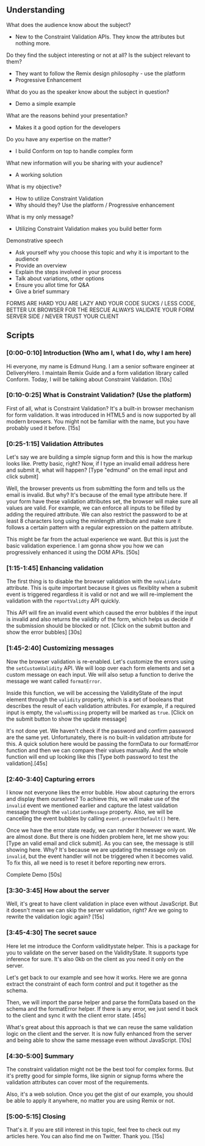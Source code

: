 ## Understanding

What does the audience know about the subject?

- New to the Constraint Validation APIs. They know the attributes but nothing more.

Do they find the subject interesting or not at all? Is the subject relevant to them?

- They want to follow the Remix design philosophy - use the platform
- Progressive Enhancement

What do you as the speaker know about the subject in question?

- Demo a simple example

What are the reasons behind your presentation?

- Makes it a good option for the developers

Do you have any expertise on the matter?

- I build Conform on top to handle complex form

What new information will you be sharing with your audience?

- A working solution

What is my objective?

- How to utilize Constraint Validation
- Why should they? Use the platform / Progressive enhancement

What is my only message?

- Utilizing Constraint Validation makes you build better form

Demonstrative speech

- Ask yourself why you choose this topic and why it is important to the audience
- Provide an overview
- Explain the steps involved in your process
- Talk about variations, other options
- Ensure you allot time for Q&A
- Give a brief summary

FORMS ARE HARD
YOU ARE LAZY AND YOUR CODE SUCKS / LESS CODE, BETTER UX
BROWSER FOR THE RESCUE
ALWAYS VALIDATE YOUR FORM SERVER SIDE / NEVER TRUST YOUR CLIENT

## Scripts

### [0:00-0:10] Introduction (Who am I, what I do, why I am here)

Hi everyone, my name is Edmund Hung. I am a senior software engineer at DeliveryHero. I maintain Remix Guide and a form validation library called Conform. Today, I will be talking about Constraint Validation. [10s]

### [0:10-0:25] What is Constraint Validation? (Use the platform)

First of all, what is Constraint Validation? It's a built-in browser mechanism for form validation. It was introduced in HTML5 and is now supported by all modern browsers. You might not be familiar with the name, but you have probably used it before. [15s]

### [0:25-1:15] Validation Attributes

Let's say we are building a simple signup form and this is how the markup looks like. Pretty basic, right? Now, if I type an invalid email address here and submit it, what will happen? [Type "edmund" on the email input and click submit]

Well, the browser prevents us from submitting the form and tells us the email is invalid. But why? It's because of the email type attribute here. If your form have these validation attributes set, the browser will make sure all values are valid. For example, we can enforce all inputs to be filled by adding the required attribute. We can also restrict the password to be at least 8 characters long using the minlength attribute and make sure it follows a certain pattern with a regular expression on the pattern attribute.

This might be far from the actual experience we want. But this is just the basic validation experience. I am gonna show you how we can progressively enhanced it using the DOM APIs. [50s]

### [1:15-1:45] Enhancing validation

The first thing is to disable the browser validation with the `noValidate` attribute. This is quite important because it gives us flexiblity when a submit event is triggered regardless it is valid or not and we will re-implement
the validation with the `reportValidty` API quickly.

This API will fire an invalid event which caused the error bubbles if the input is invalid and also returns the validity of the form, which helps us decide if the submission should be blocked or not. [Click on the submit button and show the error bubbles] [30s]

### [1:45-2:40] Customizing messages

Now the browser validation is re-enabled. Let's customize the errors using the `setCustomValidity` API. We will loop over each form elements and set a custom message on each input. We will also setup a function to derive the message we want called `formatError`.

Inside this function, we will be accessing the ValidityState of the input element through the `validity` property, which is a set of booleans that describes the result of each validation attributes. For example, if a required input is empty, the `valueMissing` property will be marked as `true`. [Click on the submit button to show the update message]

It's not done yet. We haven't check if the password and confirm password are the same yet. Unfortunately, there is no built-in validation attribute for this. A quick solution here would be passing the formData to our formatError function and then we can compare their values manually. And the whole function will end up looking like this [Type both password to test the validation].[45s]

### [2:40-3:40] Capturing errors

I know not everyone likes the error bubble. How about capturing the errors and display them ourselves? To achieve this, we will make use of the `invalid` event we mentioned earlier and capture the latest validation message through the `validationMessage` property. Also, we will be cancelling the event bubbles by calling `event.preventDefault()` here.

Once we have the error state ready, we can render it however we want. We are almost done. But there is one hidden problem here, let me show you: [Type an valid email and click submit]. As you can see, the message is still showing here. Why? It's because we are updating the message only on `invalid`, but the event handler will not be triggered when it becomes valid. To fix this, all we need is to reset it before reporting new errors.

Complete Demo [50s]

### [3:30-3:45] How about the server

Well, it's great to have client validation in place even without JavaScript. But it doesn't mean we can skip the server validation, right? Are we going to rewrite the validation logic again? [15s]

### [3:45-4:30] The secret sauce

Here let me introduce the Conform validitystate helper.
This is a package for you to validate on the server based on the ValidityState. It supports type inference for sure. It's also 0kb on the client as you need it only on the server.

Let's get back to our example and see how it works. Here we are gonna extract the constraint of each form control and put it together as the schema.

Then, we will import the parse helper and parse the formData based on the schema and the formatError helper. If there is any error, we just send it back to the client and sync it with the client error state. [45s]

What's great about this approach is that we can reuse the same validation logic on the client and the server. It is now fully enhanced from the server and being able to show the same message even without JavaScript. [10s]

### [4:30-5:00] Summary

The constraint validation might not be the best tool for complex forms. But it's pretty good for simple forms, like signin or signup forms where the validation attributes can cover most of the requirements.

Also, it's a web solution. Once you get the gist of our example, you should be able to apply it anywhere, no matter you are using Remix or not.

### [5:00-5:15] Closing

That's it. If you are still interest in this topic, feel free to check out my articles here. You can also find me on Twitter. Thank you. [15s]
